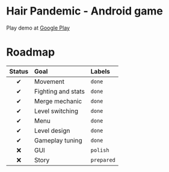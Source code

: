 # Hair Pandemic - Android game

Play demo at [Google Play](https://play.google.com/store/apps/details?id=com.Evorsion.HairPandemic)

# Roadmap

| Status | Goal               | Labels     |
| :----: | :----------------- | :--------- |
|   ✔    | Movement           | `done`     |
|   ✔    | Fighting and stats | `done`     |
|   ✔    | Merge mechanic     | `done`     |
|   ✔    | Level switching    | `done`     |
|   ✔    | Menu               | `done`     |
|   ✔    | Level design       | `done`     |
|   ✔    | Gameplay tuning    | `done`     |
|   ❌    | GUI                | `polish`   |
|   ❌    | Story              | `prepared` |

